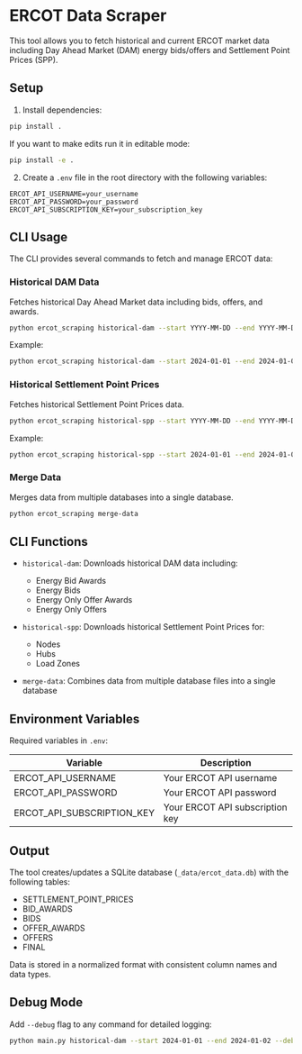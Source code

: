 # ERCOT Data Scraper

This tool allows you to fetch historical and current ERCOT market data including Day Ahead Market (DAM) energy bids/offers and Settlement Point Prices (SPP).

## Setup

1. Install dependencies:
```bash
pip install .
```
If you want to make edits run it in editable mode:
```bash
pip install -e .
```

2. Create a `.env` file in the root directory with the following variables:
```env
ERCOT_API_USERNAME=your_username
ERCOT_API_PASSWORD=your_password 
ERCOT_API_SUBSCRIPTION_KEY=your_subscription_key
```

## CLI Usage

The CLI provides several commands to fetch and manage ERCOT data:

### Historical DAM Data

Fetches historical Day Ahead Market data including bids, offers, and awards.

```bash
python ercot_scraping historical-dam --start YYYY-MM-DD --end YYYY-MM-DD [--debug]
```

Example:
```bash
python ercot_scraping historical-dam --start 2024-01-01 --end 2024-01-02
```

### Historical Settlement Point Prices

Fetches historical Settlement Point Prices data.

```bash
python ercot_scraping historical-spp --start YYYY-MM-DD --end YYYY-MM-DD [--debug]
```

Example:
```bash
python ercot_scraping historical-spp --start 2024-01-01 --end 2024-01-02
```

### Merge Data

Merges data from multiple databases into a single database.

```bash
python ercot_scraping merge-data
```

## CLI Functions

- `historical-dam`: Downloads historical DAM data including:
  - Energy Bid Awards
  - Energy Bids
  - Energy Only Offer Awards
  - Energy Only Offers

- `historical-spp`: Downloads historical Settlement Point Prices for:
  - Nodes
  - Hubs
  - Load Zones

- `merge-data`: Combines data from multiple database files into a single database

## Environment Variables

Required variables in `.env`:

| Variable | Description |
|----------|-------------|
| ERCOT_API_USERNAME | Your ERCOT API username |
| ERCOT_API_PASSWORD | Your ERCOT API password |
| ERCOT_API_SUBSCRIPTION_KEY | Your ERCOT API subscription key |

## Output

The tool creates/updates a SQLite database (`_data/ercot_data.db`) with the following tables:

- SETTLEMENT_POINT_PRICES
- BID_AWARDS
- BIDS  
- OFFER_AWARDS
- OFFERS
- FINAL 

Data is stored in a normalized format with consistent column names and data types.

## Debug Mode

Add `--debug` flag to any command for detailed logging:

```bash
python main.py historical-dam --start 2024-01-01 --end 2024-01-02 --debug
```
